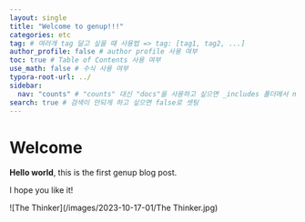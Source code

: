 ```yaml
---
layout: single
title: "Welcome to genup!!!"
categories: etc
tag: # 여러개 tag 달고 싶을 때 사용법 => tag: [tag1, tag2, ...]
author_profile: false # author profile 사용 여부
toc: true # Table of Contents 사용 여부
use_math: false # 수식 사용 여부
typora-root-url: ../
sidebar:
  nav: "counts" # "counts" 대신 "docs"을 사용하고 싶으면 _includes 폴더에서 nav_list 내용을 nav_list_original.txt 내용으로 변경할 것
search: true # 검색이 안되게 하고 싶으면 false로 셋팅
---
```


# Welcome

**Hello world**, this is the first genup blog post.

I hope you like it!

![The Thinker](/images/2023-10-17-01/The Thinker.jpg)
